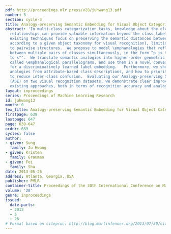 ```yaml
---
pdf: http://proceedings.mlr.press/v28/juhwang13.pdf
number: 3
section: cycle-3
title: Analogy-preserving Semantic Embedding for Visual Object Categorization
abstract: 'In multi-class categorization tasks, knowledge about the classes’ semantic
  relationships can provide valuable information beyond the class labels themselves.  However,
  existing techniques focus on preserving the semantic distances between classes (e.g.,
  according to a given object taxonomy for visual recognition), limiting the influence
  to pairwise structures.  We propose to model \emphanalogies that reflect the relationships
  between multiple pairs of classes simultaneously, in the form “p is to q, as r is
  to s"".  We translate semantic analogies into higher-order geometric constraints
  called \emphanalogical parallelograms, and use them in a novel convex regularizer
  for a discriminatively learned label embedding.   Furthermore, we show how to discover
  analogies from attribute-based class descriptions, and how to prioritize those likely
  to reduce inter-class confusion.  Evaluating our Analogy-preserving Semantic Embedding
  (ASE) on two visual recognition datasets, we demonstrate clear improvements over
  existing approaches, both in terms of recognition accuracy and analogy completion.  '
layout: inproceedings
series: Proceedings of Machine Learning Research
id: juhwang13
month: 0
tex_title: Analogy-preserving Semantic Embedding for Visual Object Categorization
firstpage: 639
lastpage: 647
page: 639-647
order: 639
cycles: false
author:
- given: Sung
  family: Ju Hwang
- given: Kristen
  family: Grauman
- given: Fei
  family: Sha
date: 2013-05-26
address: Atlanta, Georgia, USA
publisher: PMLR
container-title: Proceedings of the 30th International Conference on Machine Learning
volume: '28'
genre: inproceedings
issued:
  date-parts:
  - 2013
  - 5
  - 26
# Format based on citeproc: http://blog.martinfenner.org/2013/07/30/citeproc-yaml-for-bibliographies/
---
```

